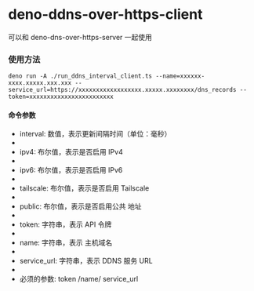 # deno-ddns-over-https-client

可以和 deno-dns-over-https-server 一起使用

### 使用方法

```
deno run -A ./run_ddns_interval_client.ts --name=xxxxxx-xxxx.xxxxx.xxx.xxx --service_url=https://xxxxxxxxxxxxxxxxxx.xxxxx.xxxxxxxx/dns_records --token=xxxxxxxxxxxxxxxxxxxxxxxx
```

#### 命令参数

-   interval: 数值，表示更新间隔时间（单位：毫秒）
-
-   ipv4: 布尔值，表示是否启用 IPv4
-
-   ipv6: 布尔值，表示是否启用 IPv6
-
-   tailscale: 布尔值，表示是否启用 Tailscale
-
-   public: 布尔值，表示是否启用公共 地址
-
-   token: 字符串，表示 API 令牌
-
-   name: 字符串，表示 主机域名
-
-   service_url: 字符串，表示 DDNS 服务 URL
-
-   必须的参数: token /name/ service_url
